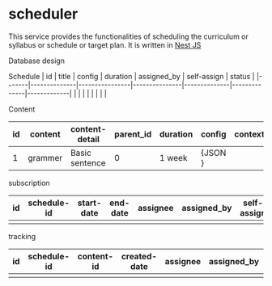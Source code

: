 # scheduler
This service provides the functionalities of scheduling the curriculum or syllabus or schedule or target plan. It is written in [Nest JS](https://github.com/nestjs/nest)

Database design

Schedule
| id    | title        | config         | duration      | assigned_by  | self-assign | status       |
|-------|--------------|----------------|---------------|--------------|--------------|-------------|
|       |              |                |               |              |              |             |

Content

| id    | content  | content-detail | parent_id | duration | config  | context | context-id | prerequisite   | post-action | status   |
|-------|----------|----------------|-----------|----------|---------|---------|------------|----------------|-------------|----------|
|  1    |  grammer | Basic sentence | 0         |  1 week  | {JSON } |         |            | Letter knowing |assignment   |published |


subscription

| id    | schedule-id  | start-date     | end-date  | assignee | assigned_by  | self-assign | status |
|-------|--------------|----------------|-----------|----------|--------------|-------------|--------|
|       |              |                |           |          |              |             |        |

tracking

| id    | schedule-id  | content-id     | created-date  | assignee | assigned_by  | self-assign | delay  | status |
|-------|--------------|----------------|---------------|----------|--------------|-------------|--------|--------|
|       |              |                |               |          |              |             |        |        |




